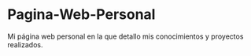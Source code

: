 # Pagina-Web-Personal
Mi página web personal en la que detallo mis conocimientos y proyectos realizados.
